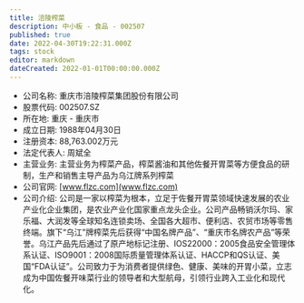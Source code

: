 ```yaml
---
title: 涪陵榨菜
description: 中小板 - 食品 - 002507
published: true
date: 2022-04-30T19:22:31.000Z
tags: stock
editor: markdown
dateCreated: 2022-01-01T00:00:00.000Z
---
```


- 公司名称: 重庆市涪陵榨菜集团股份有限公司
- 股票代码: 002507.SZ
- 所在地: 重庆 - 重庆市
- 成立日期: 1988年04月30日
- 注册资本: 88,763.002万元
- 法定代表人: 周斌全
- 主营业务: 主营业务为榨菜产品，榨菜酱油和其他佐餐开胃菜等方便食品的研制，生产和销售主导产品为乌江牌系列榨菜
- 公司官网: [www.flzc.com](www.flzc.com)
- 公司介绍: 公司是一家以榨菜为根本，立足于佐餐开胃菜领域快速发展的农业产业化企业集团，是农业产业化国家重点龙头企业。公司产品畅销沃尔玛、家乐福、大润发等全球知名连锁卖场、全国各大超市、便利店、农贸市场等零售终端。旗下“乌江”牌榨菜先后获得“中国名牌产品”、“重庆市名牌农产品”等荣誉。乌江产品先后通过了原产地标记注册、IOS22000：2005食品安全管理体系认证、ISO9001：2008国际质量管理体系认证、HACCP和QS认证、美国“FDA认证”。公司致力于为消费者提供绿色、健康、美味的开胃小菜，立志成为中国佐餐开味菜行业的领导者和大型航母，引领行业跨入工业化和现代化。


